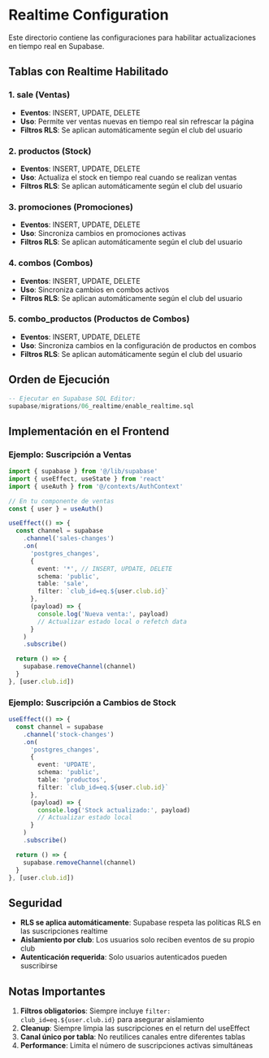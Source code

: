 # Realtime Configuration

Este directorio contiene las configuraciones para habilitar actualizaciones en tiempo real en Supabase.

## Tablas con Realtime Habilitado

### 1. **sale** (Ventas)
- **Eventos**: INSERT, UPDATE, DELETE
- **Uso**: Permite ver ventas nuevas en tiempo real sin refrescar la página
- **Filtros RLS**: Se aplican automáticamente según el club del usuario

### 2. **productos** (Stock)
- **Eventos**: INSERT, UPDATE, DELETE
- **Uso**: Actualiza el stock en tiempo real cuando se realizan ventas
- **Filtros RLS**: Se aplican automáticamente según el club del usuario

### 3. **promociones** (Promociones)
- **Eventos**: INSERT, UPDATE, DELETE
- **Uso**: Sincroniza cambios en promociones activas
- **Filtros RLS**: Se aplican automáticamente según el club del usuario

### 4. **combos** (Combos)
- **Eventos**: INSERT, UPDATE, DELETE
- **Uso**: Sincroniza cambios en combos activos
- **Filtros RLS**: Se aplican automáticamente según el club del usuario

### 5. **combo_productos** (Productos de Combos)
- **Eventos**: INSERT, UPDATE, DELETE
- **Uso**: Sincroniza cambios en la configuración de productos en combos
- **Filtros RLS**: Se aplican automáticamente según el club del usuario

## Orden de Ejecución

```sql
-- Ejecutar en Supabase SQL Editor:
supabase/migrations/06_realtime/enable_realtime.sql
```

## Implementación en el Frontend

### Ejemplo: Suscripción a Ventas

```typescript
import { supabase } from '@/lib/supabase'
import { useEffect, useState } from 'react'
import { useAuth } from '@/contexts/AuthContext'

// En tu componente de ventas
const { user } = useAuth()

useEffect(() => {
  const channel = supabase
    .channel('sales-changes')
    .on(
      'postgres_changes',
      {
        event: '*', // INSERT, UPDATE, DELETE
        schema: 'public',
        table: 'sale',
        filter: `club_id=eq.${user.club.id}`
      },
      (payload) => {
        console.log('Nueva venta:', payload)
        // Actualizar estado local o refetch data
      }
    )
    .subscribe()

  return () => {
    supabase.removeChannel(channel)
  }
}, [user.club.id])
```

### Ejemplo: Suscripción a Cambios de Stock

```typescript
useEffect(() => {
  const channel = supabase
    .channel('stock-changes')
    .on(
      'postgres_changes',
      {
        event: 'UPDATE',
        schema: 'public',
        table: 'productos',
        filter: `club_id=eq.${user.club.id}`
      },
      (payload) => {
        console.log('Stock actualizado:', payload)
        // Actualizar estado local
      }
    )
    .subscribe()

  return () => {
    supabase.removeChannel(channel)
  }
}, [user.club.id])
```

## Seguridad

- **RLS se aplica automáticamente**: Supabase respeta las políticas RLS en las suscripciones realtime
- **Aislamiento por club**: Los usuarios solo reciben eventos de su propio club
- **Autenticación requerida**: Solo usuarios autenticados pueden suscribirse

## Notas Importantes

1. **Filtros obligatorios**: Siempre incluye `filter: club_id=eq.${user.club.id}` para asegurar aislamiento
2. **Cleanup**: Siempre limpia las suscripciones en el return del useEffect
3. **Canal único por tabla**: No reutilices canales entre diferentes tablas
4. **Performance**: Limita el número de suscripciones activas simultáneas
